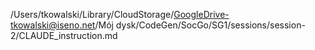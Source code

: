 /Users/tkowalski/Library/CloudStorage/GoogleDrive-tkowalski@iseno.net/Mój dysk/CodeGen/SocGo/SG1/sessions/session-2/CLAUDE_instruction.md